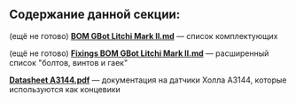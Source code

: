 ## Содержание данной секции:

(ещё не готово) **[BOM GBot Litchi Mark II.md](BOM_GBot_Litchi_Mark_II.md)** — список комплектующих

(ещё не готово) **[Fixings BOM GBot Litchi Mark II.md](Fixings_BOM_GBot_Litchi_Mark_II.md)** — расширенный список "болтов, винтов и гаек"

**[Datasheet A3144.pdf](Datasheet_A3144.pdf)** — документация на датчики Холла А3144, которые используются как концевики

